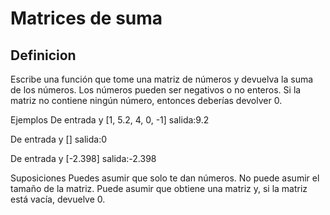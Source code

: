 # Matrices de suma

## Definicion

Escribe una función que tome una matriz de números y devuelva la suma de los números. Los números pueden ser negativos o no enteros. Si la matriz no contiene ningún número, entonces deberías devolver 0.

Ejemplos
De entrada y [1, 5.2, 4, 0, -1]
salida:9.2

De entrada y []
salida:0

De entrada y [-2.398]
salida:-2.398

Suposiciones
Puedes asumir que solo te dan números.
No puede asumir el tamaño de la matriz.
Puede asumir que obtiene una matriz y, si la matriz está vacía, devuelve 0.
